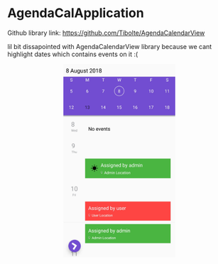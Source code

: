 # AgendaCalApplication
Github library link: https://github.com/Tibolte/AgendaCalendarView

lil bit dissapointed with AgendaCalendarView library because we cant highlight dates which contains events on it :(

<p align="center">
    <img src="screenshots/1.jpg" width="50%" />